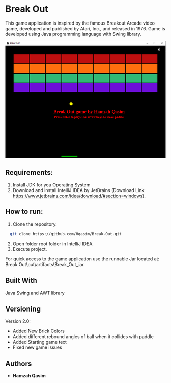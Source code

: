 # Break Out

This game application is inspired by the famous Breakout Arcade video game, developed and published by Atari, Inc., and released in 1976. Game is developed using Java programming language with Swing library.

![Break-Out](https://raw.githubusercontent.com/Hqasim/Break-Out/master/.idea/GameScreenShot2.0.PNG?raw=true "Game Screen Shot")

## Requirements:
1. Install JDK for you Operating System
2. Download and install IntelliJ IDEA by JetBrains (Download Link: https://www.jetbrains.com/idea/download/#section=windows).

## How to run:
1. Clone the repository.
```bash
  git clone https://github.com/Hqasim/Break-Out.git
```
2. Open folder root folder in IntelliJ IDEA.
3. Execute project.

 For quick access to the game application use the runnable Jar located at: Break Out\out\artifacts\Break_Out_jar.

## Built With

Java Swing and AWT library

## Versioning

Version 2.0:

- Added New Brick Colors
- Added different rebound angles of ball when it collides with paddle
- Added Starting game text
- Fixed new game issues
## Authors

* **Hamzah Qasim**

